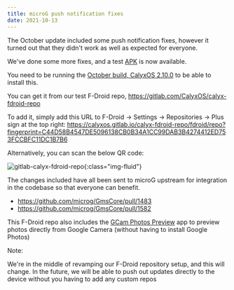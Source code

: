```yaml
---
title: microG push notification fixes
date: 2021-10-13
---
```


The October update included some push notification fixes, however it turned out that they didn't work as well as expected for everyone.

We've done some more fixes, and a test [APK](https://calyxos.gitlab.io/calyx-fdroid-repo/fdroid/repo/GmsCore.apk) is now available.

You need to be running the <a href="{{ '/news/2021/10/08/october-update/' | relative_url }}">October build, CalyxOS 2.10.0</a> to be able to install this. 

You can get it from our test F-Droid repo, <https://gitlab.com/CalyxOS/calyx-fdroid-repo>

To add it, simply add this URL to F-Droid -> Settings -> Repositories -> Plus sign at the top right: <https://calyxos.gitlab.io/calyx-fdroid-repo/fdroid/repo?fingerprint=C44D58B4547DE5096138CB0B34A1CC99DAB3B4274412ED753FCCBFC11DC1B7B6>

Alternatively, you can scan the below QR code:

![gitlab-calyx-fdroid-repo](/assets/images/gitlab-calyx-fdroid-repo-qrcode.png){:class="img-fluid"}

The changes included have all been sent to microG upstream for integration in the codebase so that everyone can benefit.

* <https://github.com/microg/GmsCore/pull/1483>
* <https://github.com/microg/GmsCore/pull/1582>

This F-Droid repo also includes the <a href="{{ '/news/2021/09/30/gcam-photos-preview/' | relative_url }}">GCam Photos Preview</a> app to preview photos directly from Google Camera (without having to install Google Photos)

Note:

We're in the middle of revamping our F-Droid repository setup, and this will change.
In the future, we will be able to push out updates directly to the device without you having to add any custom repos